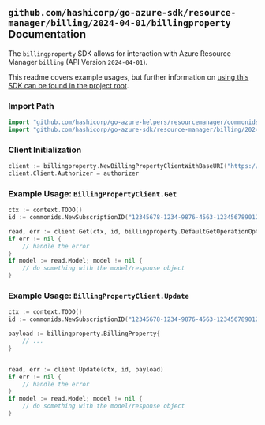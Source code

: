 
## `github.com/hashicorp/go-azure-sdk/resource-manager/billing/2024-04-01/billingproperty` Documentation

The `billingproperty` SDK allows for interaction with Azure Resource Manager `billing` (API Version `2024-04-01`).

This readme covers example usages, but further information on [using this SDK can be found in the project root](https://github.com/hashicorp/go-azure-sdk/tree/main/docs).

### Import Path

```go
import "github.com/hashicorp/go-azure-helpers/resourcemanager/commonids"
import "github.com/hashicorp/go-azure-sdk/resource-manager/billing/2024-04-01/billingproperty"
```


### Client Initialization

```go
client := billingproperty.NewBillingPropertyClientWithBaseURI("https://management.azure.com")
client.Client.Authorizer = authorizer
```


### Example Usage: `BillingPropertyClient.Get`

```go
ctx := context.TODO()
id := commonids.NewSubscriptionID("12345678-1234-9876-4563-123456789012")

read, err := client.Get(ctx, id, billingproperty.DefaultGetOperationOptions())
if err != nil {
	// handle the error
}
if model := read.Model; model != nil {
	// do something with the model/response object
}
```


### Example Usage: `BillingPropertyClient.Update`

```go
ctx := context.TODO()
id := commonids.NewSubscriptionID("12345678-1234-9876-4563-123456789012")

payload := billingproperty.BillingProperty{
	// ...
}


read, err := client.Update(ctx, id, payload)
if err != nil {
	// handle the error
}
if model := read.Model; model != nil {
	// do something with the model/response object
}
```
